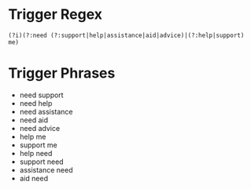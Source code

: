 # Trigger Regex

```regex
(?i)(?:need (?:support|help|assistance|aid|advice)|(?:help|support) me)
```

# Trigger Phrases

- need support
- need help
- need assistance
- need aid
- need advice
- help me
- support me
- help need
- support need
- assistance need
- aid need
